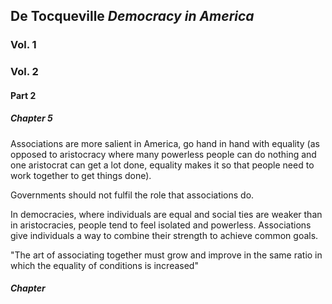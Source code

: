 ## De Tocqueville *Democracy in America*
### Vol. 1
### Vol. 2
#### Part 2
##### Chapter 5
Associations are more salient in America, go hand in hand with equality (as opposed to aristocracy where many powerless people can do nothing and one aristocrat can get a lot done, equality makes it so that people need to work together to get things done).

Governments should not fulfil the role that associations do.

In democracies, where individuals are equal and social ties are weaker than in aristocracies, people tend to feel isolated and powerless. Associations give individuals a way to combine their strength to achieve common goals.

"The art of associating together must grow and improve in the same ratio in which the equality of conditions is increased"

##### Chapter 